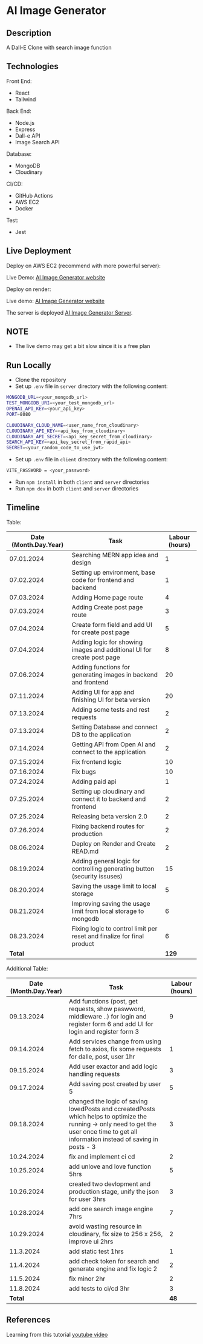 # AI Image Generator

## Description

A Dall-E Clone with search image function
  
## Technologies 

Front End:
- React
- Tailwind

Back End: 
- Node.js
- Express
- Dall-e API
- Image Search API

Database:
- MongoDB
- Cloudinary

CI/CD:
- GitHub Actions
- AWS EC2
- Docker

Test:
- Jest

## Live Deployment
Deploy on AWS EC2 (recommend with more powerful server): 

Live Demo: [AI Image Generator website](http://16.16.204.216:3000/) 

Deploy on render: 

Live demo:  [AI Image Generator website](https://ai-image-generator-1-1t4p.onrender.com/) 

The server is deployed [AI Image Generator Server](https://ai-image-generator-f5m8.onrender.com).

## NOTE

- The live demo may get a bit slow since it is a free plan

## Run Locally

- Clone the repository
- Set up `.env` file in `server` directory with the following content:

```bash
MONGODB_URL=<your_mongodb_url>
TEST_MONGODB_URI=<your_test_mongodb_url>
OPENAI_API_KEY=<your_api_key>
PORT=8080

CLOUDINARY_CLOUD_NAME=<user_name_from_cloudinary>
CLOUDINARY_API_KEY=<api_key_from_cloudinary>
CLOUDINARY_API_SECRET=<api_key_secret_from_cloudinary>
SEARCH_API_KEY=<api_key_secret_from_rapid_api>
SECRET=<your_random_code_to_use_jwt>

```

- Set up `.env` file in `client` directory with the following content:
```bash
VITE_PASSWORD = <your_password>

```

- Run `npm install` in both `client` and `server` directories
- Run `npm dev` in both `client` and `server` directories

## Timeline

Table:

| Date (Month.Day.Year) | Task | Labour (hours) |
| --- | --- | --- |
| 07.01.2024 | Searching MERN app idea and design | 1 |
| 07.02.2024 | Setting up environment, base code for frontend and backend | 1 |
| 07.03.2024 | Adding Home page route| 4 |
| 07.03.2024 | Adding Create post page route| 3 |
| 07.04.2024 | Create form field and add UI for create post page | 5 |
| 07.04.2024 | Adding logic for showing images and additional UI for create post page| 8 |
| 07.06.2024 | Adding functions for generating images in backend and frontend | 20 |
| 07.11.2024 | Adding UI for app and finishing UI for beta version | 20 |
| 07.13.2024 | Adding some tests and rest requests | 2 |
| 07.13.2024 | Setting Database and connect DB to the application | 2 |
| 07.14.2024 | Getting API from Open AI and connect to the application| 2 |
| 07.15.2024 | Fix frontend logic | 10 |
| 07.16.2024 | Fix bugs | 10 |
| 07.24.2024 | Adding paid api | 1 |
| 07.25.2024 | Setting up cloudinary and connect it to backend and frontend | 2 |
| 07.25.2024 | Releasing beta version 2.0 | 2 |
| 07.26.2024 | Fixing backend routes for production | 2 |
| 08.06.2024 | Deploy on Render and Create READ.md | 2 |
| 08.19.2024 | Adding general logic for controlling generating button (security issuses) | 15 |
| 08.20.2024 | Saving the usage limit to local storage | 5 |
| 08.21.2024 | Improving saving the usage limit from local storage to mongodb | 6 |
| 08.23.2024 | Fixing logic to control limit per reset and finalize for final product | 6 |
| **Total** | | **129** |


Additional Table: 

| Date (Month.Day.Year) | Task | Labour (hours) |
| --- | --- | --- |
| 09.13.2024 | Add functions (post, get requests, show paswword, middleware ..) for login and register form 6 and add UI for login and register form 3 | 9 |
| 09.14.2024 | Add services change from using fetch to axios, fix some requests for dalle, post, user 1hr | 1 |
| 09.15.2024 | Add user exactor and add logic handling requests | 3 |
| 09.17.2024 | Add saving post created by user 5 | 5 |
| 09.18.2024 | changed the logic of saving lovedPosts and ccreatedPosts which helps to optimize the running -> only need to get the user once time to get all information instead of saving in posts - 3 | 3 |
| 10.24.2024 | fix and implement ci cd | 2 |
| 10.25.2024 | add unlove and love function 5hrs | 5 |
| 10.26.2024 | created two devlopment and production stage, unify the json for user 3hrs | 3 |
| 10.28.2024 | add one search image engine 7hrs | 7 |
| 10.29.2024 | avoid wasting resource in cloudinary, fix size to 256 x 256, improve ui 2hrs | 2 |
| 11.3.2024 | add static test 1hrs | 1 |
| 11.4.2024 | add check token for search and generate engine and fix logic 2 | 2 |
| 11.5.2024 | fix minor 2hr | 2 |
| 11.8.2024 | add tests to ci/cd 3hr | 3 |
| **Total** | | **48** |
## References

Learning from this tutorial [youtube video](https://youtu.be/EyIvuigqDoA?si=NH10NSRkPWe-41lh)
